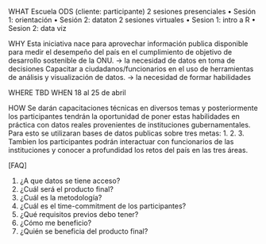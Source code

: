 WHAT 
Escuela ODS (cliente: participante)
2 sesiones presenciales
•	Sesión 1: orientación
•	Sesión 2: dataton
2 sesiones virtuales
•	Sesion 1: intro a R
•	Sesion 2: data viz

WHY
Esta iniciativa nace para aprovechar información publica disponible para medir el desempeño del país en el cumplimiento de objetivo de desarrollo sostenible de la ONU.  -> la necesidad de datos en toma de decisiones
Capacitar a ciudadanos/funcionarios en el uso de herramientas de análisis y visualización de datos. 
-> la necesidad de formar habilidades

WHERE 
TBD
WHEN 
18 al 25 de abril 

HOW
Se darán capacitaciones técnicas en diversos temas y posteriormente los participantes tendrán la oportunidad de poner estas habilidades en práctica con datos reales provenientes de instituciones gubernamentales. Para esto se utilizaran bases de datos publicas sobre tres metas: 1. 2. 3.  
Tambien los participantes podrán interactuar con funcionarios de las instituciones y conocer a profundidad los retos del país en las tres áreas.


[FAQ]
1.	¿A que datos se tiene acceso?
2.	¿Cuál será el producto final?
3.	¿Cuál es la metodología?
4.	¿Cuál es el time-commitment de los participantes?
5.	¿Qué requisitos previos debo tener?
6.	¿Cómo me beneficio?
7.	¿Quién se beneficia del producto final?

